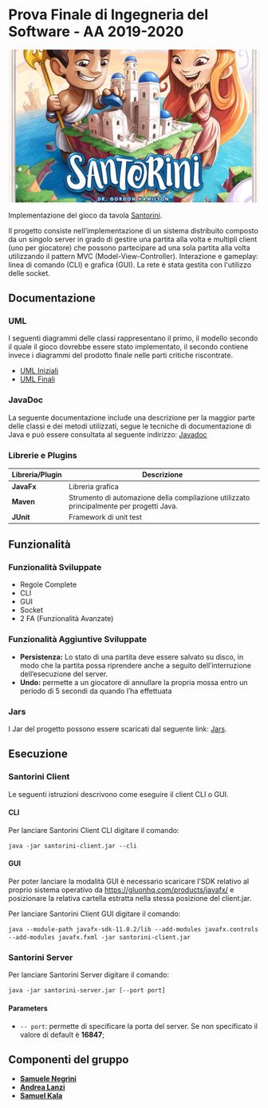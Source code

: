 # Prova Finale di Ingegneria del Software - AA 2019-2020
![alt text](src\main\resources\images\santorini.png)

Implementazione del gioco da tavola [Santorini](http://www.craniocreations.it/prodotto/santorini/).

Il progetto consiste nell’implementazione di un sistema distribuito composto da un singolo server in grado di gestire una partita alla volta e multipli client (uno per giocatore) che possono partecipare ad una sola partita alla volta utilizzando il pattern MVC (Model-View-Controller).
Interazione e gameplay: linea di comando (CLI) e grafica (GUI).
La rete è stata gestita con l'utilizzo delle socket.

## Documentazione

### UML
I seguenti diagrammi delle classi rappresentano il primo, il modello secondo il quale il gioco dovrebbe essere stato implementato, il secondo contiene invece i diagrammi del prodotto finale nelle parti critiche riscontrate.
- [UML Iniziali](https://github.com/snegrini/ing-sw-2020-kala-lanzi-negrini/blob/master/deliveries/uml/uml_model_initial.jpg)
- [UML Finali](N/A)

### JavaDoc
La seguente documentazione include una descrizione per la maggior parte delle classi e dei metodi utilizzati, segue le tecniche di documentazione di Java e può essere consultata al seguente indirizzo: [Javadoc](N/A)

### Librerie e Plugins
|Libreria/Plugin|Descrizione|
|---------------|-----------|
|__JavaFx__|Libreria grafica|
|__Maven__|Strumento di automazione della compilazione utilizzato principalmente per progetti Java.|
|__JUnit__|Framework di unit test|



## Funzionalità
### Funzionalità Sviluppate
- Regole Complete
- CLI
- GUI
- Socket
- 2 FA (Funzionalità Avanzate)

### Funzionalità Aggiuntive Sviluppate
- __Persistenza:__ Lo stato di una partita deve essere salvato su disco, in modo che la partita possa
riprendere anche a seguito dell’interruzione dell’esecuzione del server.
- __Undo:__ permette a un giocatore di annullare la propria
mossa entro un periodo di 5 secondi da quando l’ha effettuata

### Jars
I Jar del progetto possono essere scaricati dal seguente link: [Jars](N/A).


## Esecuzione
### Santorini Client
Le seguenti istruzioni descrivono come eseguire il client CLI o GUI.

#### CLI
Per lanciare Santorini Client CLI digitare il comando:
```
java -jar santorini-client.jar --cli
```
#### GUI
Per poter lanciare la modalità GUI è necessario scaricare l'SDK relativo al proprio sistema operativo da https://gluonhq.com/products/javafx/ e posizionare la relativa cartella estratta nella stessa posizione del client.jar.

Per lanciare Santorini Client GUI digitare il comando:
```
java --module-path javafx-sdk-11.0.2/lib --add-modules javafx.controls --add-modules javafx.fxml -jar santorini-client.jar
```

### Santorini Server
Per lanciare Santorini Server digitare il comando:
```
java -jar santorini-server.jar [--port port]
```
#### Parameters
- `-- port`: permette di specificare la porta del server. Se non specificato il valore di default è __16847__;

## Componenti del gruppo
- [__Samuele Negrini__](https://github.com/snegrini)
- [__Andrea Lanzi__](https://github.com/AndreaLanzi-PoliMi)
- [__Samuel Kala__](https://github.com/samuelkala)
